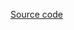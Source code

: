 <!-- STYLETYPE:"example-page" -->
<!-- INJECT:"StreamgraphExample" -->

[Source code](https://github.com/uber/react-vis/blob/master/examples/streamgraph/streamgraph-example.js)
